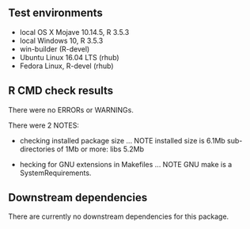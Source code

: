 ## Test environments
* local OS X Mojave 10.14.5, R 3.5.3
* local Windows 10, R 3.5.3
* win-builder (R-devel)
* Ubuntu Linux 16.04 LTS (rhub)
* Fedora Linux, R-devel (rhub)

## R CMD check results
There were no ERRORs or WARNINGs. 

There were 2 NOTES:

* checking installed package size ... NOTE
    installed size is  6.1Mb
    sub-directories of 1Mb or more:
      libs   5.2Mb

* hecking for GNU extensions in Makefiles ... NOTE
    GNU make is a SystemRequirements.

## Downstream dependencies
There are currently no downstream dependencies for this package.